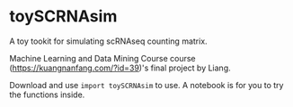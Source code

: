 # toySCRNAsim

A toy tookit for simulating scRNAseq counting matrix.

Machine Learning and Data Mining Course course (https://kuangnanfang.com/?id=39)'s final project by Liang.

Download and use `import toySCRNAsim`  to use.
A notebook is for you to try the functions inside.
